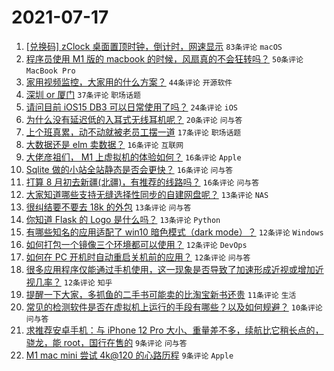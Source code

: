 # 2021-07-17

1. [[兑换码] zClock 桌面置顶时钟，倒计时，网速显示](https://www.v2ex.com/t/790028) `83条评论` `macOS`
1. [程序员使用 M1 版的 macbook 的时候，风扇真的不会狂转吗？](https://www.v2ex.com/t/790050) `50条评论` `MacBook Pro`
1. [家用视频监控，大家用的什么方案？](https://www.v2ex.com/t/790029) `44条评论` `开源软件`
1. [深圳 or 厦门](https://www.v2ex.com/t/790076) `37条评论` `职场话题`
1. [请问目前 iOS15 DB3 可以日常使用了吗？](https://www.v2ex.com/t/790053) `24条评论` `iOS`
1. [为什么没有延迟低的入耳式无线耳机呢？](https://www.v2ex.com/t/790097) `20条评论` `问与答`
1. [上个班真累，动不动就被老员工摆一道](https://www.v2ex.com/t/790098) `17条评论` `职场话题`
1. [大数据还是 elm 卖数据？](https://www.v2ex.com/t/790031) `16条评论` `互联网`
1. [大佬彦祖们， M1 上虚拟机的体验如何？](https://www.v2ex.com/t/790083) `16条评论` `Apple`
1. [Sqlite 做的小站全站静态是否会更快？](https://www.v2ex.com/t/790096) `16条评论` `问与答`
1. [打算 8 月初去新疆(北疆)，有推荐的线路吗？](https://www.v2ex.com/t/790087) `16条评论` `问与答`
1. [大家知道哪些支持无缝选择性同步的自建网盘呢？](https://www.v2ex.com/t/790112) `13条评论` `NAS`
1. [很纠结要不要去 18k 的外包](https://www.v2ex.com/t/790095) `13条评论` `问与答`
1. [你知道 Flask 的 Logo 是什么吗？](https://www.v2ex.com/t/790094) `13条评论` `Python`
1. [有哪些知名的应用适配了 win10 暗色模式（dark mode）？](https://www.v2ex.com/t/790117) `12条评论` `Windows`
1. [如何打包一个镜像三个环境都可以使用？](https://www.v2ex.com/t/790104) `12条评论` `DevOps`
1. [如何在 PC 开机时自动重启关机前的应用？](https://www.v2ex.com/t/790056) `12条评论` `问与答`
1. [很多应用程序仅能通过手机使用，这一现象是否导致了加速形成近视或增加近视几率？](https://www.v2ex.com/t/790032) `12条评论` `知乎`
1. [提醒一下大家，多抓鱼的二手书可能卖的比淘宝新书还贵](https://www.v2ex.com/t/790135) `11条评论` `生活`
1. [常见的检测软件是否在虚拟机上运行的手段有哪些？以及如何规避？](https://www.v2ex.com/t/790077) `10条评论` `问与答`
1. [求推荐安卓手机：与 iPhone 12 Pro 大小、重量差不多，续航比它稍长点的，骁龙，能 root，国行在售的](https://www.v2ex.com/t/790085) `9条评论` `问与答`
1. [M1 mac mini 尝试 4k@120 的心路历程](https://www.v2ex.com/t/790052) `9条评论` `Apple`
